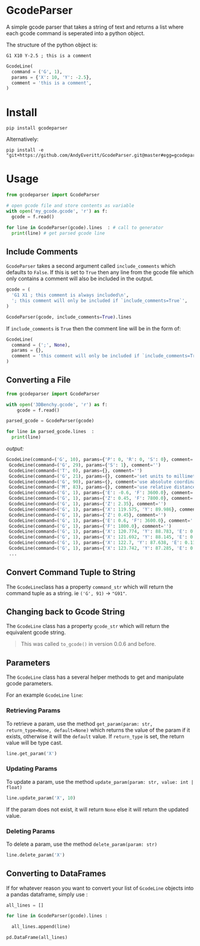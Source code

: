 # GcodeParser

A simple gcode parser that takes a string of text and returns a list where each gcode command is seperated into a python object.

The structure of the python object is:

`G1 X10 Y-2.5 ; this is a comment`

```python
GcodeLine(
  command = ('G', 1),
  params = {'X': 10, 'Y': -2.5},
  comment = 'this is a comment',
)
```

# Install

```
pip install gcodeparser
```

Alternatively:

```
pip install -e "git+https://github.com/AndyEveritt/GcodeParser.git@master#egg=gcodeparser"
```

# Usage

```python
from gcodeparser import GcodeParser

# open gcode file and store contents as variable
with open('my_gcode.gcode', 'r') as f:
  gcode = f.read()

for line in GcodeParser(gcode).lines  : # call to generator
  print(line) # get parsed gcode line
```

## Include Comments

`GcodeParser` takes a second argument called `include_comments` which defaults to `False`. If this is set to `True` then any line from the gcode file which only contains a comment will also be included in the output.

```py
gcode = (
  'G1 X1 ; this comment is always included\n',
  '; this comment will only be included if `include_comments=True`',
)

GcodeParser(gcode, include_comments=True).lines
```

If `include_comments` is `True` then the comment line will be in the form of:

```python
GcodeLine(
  command = (';', None),
  params = {},
  comment = 'this comment will only be included if `include_comments=True`',
)
```

## Converting a File

```python
from gcodeparser import GcodeParser

with open('3DBenchy.gcode', 'r') as f:
    gcode = f.read()

parsed_gcode = GcodeParser(gcode)

for line in parsed_gcode.lines  :
  print(line)
```

_output:_

```py
GcodeLine(command=('G', 10), params={'P': 0, 'R': 0, 'S': 0}, comment='sets the standby temperature')
 GcodeLine(command=('G', 29), params={'S': 1}, comment='')
 GcodeLine(command=('T', 0), params={}, comment='')
 GcodeLine(command=('G', 21), params={}, comment='set units to millimeters')
 GcodeLine(command=('G', 90), params={}, comment='use absolute coordinates')
 GcodeLine(command=('M', 83), params={}, comment='use relative distances for extrusion')
 GcodeLine(command=('G', 1), params={'E': -0.6, 'F': 3600.0}, comment='')
 GcodeLine(command=('G', 1), params={'Z': 0.45, 'F': 7800.0}, comment='')
 GcodeLine(command=('G', 1), params={'Z': 2.35}, comment='')
 GcodeLine(command=('G', 1), params={'X': 119.575, 'Y': 89.986}, comment='')
 GcodeLine(command=('G', 1), params={'Z': 0.45}, comment='')
 GcodeLine(command=('G', 1), params={'E': 0.6, 'F': 3600.0}, comment='')
 GcodeLine(command=('G', 1), params={'F': 1800.0}, comment='')
 GcodeLine(command=('G', 1), params={'X': 120.774, 'Y': 88.783, 'E': 0.17459}, comment='')
 GcodeLine(command=('G', 1), params={'X': 121.692, 'Y': 88.145, 'E': 0.11492}, comment='')
 GcodeLine(command=('G', 1), params={'X': 122.7, 'Y': 87.638, 'E': 0.11596}, comment='')
 GcodeLine(command=('G', 1), params={'X': 123.742, 'Y': 87.285, 'E': 0.11317}, comment='')
 ...
```

## Convert Command Tuple to String

The `GcodeLine`class has a property `command_str` which will return the command tuple as a string. ie `('G', 91)` -> `"G91"`.

## Changing back to Gcode String

The `GcodeLine` class has a property `gcode_str` which will return the equivalent gcode string.

> This was called `to_gcode()` in version 0.0.6 and before.

## Parameters

The `GcodeLine` class has a several helper methods to get and manipulate gcode parameters.

For an example `GcodeLine` `line`:

### Retrieving Params

To retrieve a param, use the method `get_param(param: str, return_type=None, default=None)` which
returns the value of the param if it exists, otherwise it will the `default` value.
If `return_type` is set, the return value will be type cast.

```python
line.get_param('X')
```

### Updating Params

To update a param, use the method `update_param(param: str, value: int | float)`

```python
line.update_param('X', 10)
```

If the param does not exist, it will return `None` else it will return the updated value.

### Deleting Params

To delete a param, use the method `delete_param(param: str)`

```python
line.delete_param('X')
```

## Converting to DataFrames

If for whatever reason you want to convert your list of `GcodeLine` objects into a pandas dataframe, simply use :

```python
all_lines = []

for line in GcodeParser(gcode).lines :

  all_lines.append(line)

pd.DataFrame(all_lines)
```
